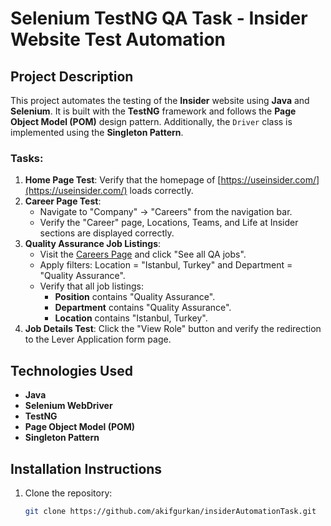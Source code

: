 # Selenium TestNG QA Task - Insider Website Test Automation

## Project Description
This project automates the testing of the **Insider** website using **Java** and **Selenium**. It is built with the **TestNG** framework and follows the **Page Object Model (POM)** design pattern. Additionally, the `Driver` class is implemented using the **Singleton Pattern**.

### Tasks:
1. **Home Page Test**: Verify that the homepage of [https://useinsider.com/](https://useinsider.com/) loads correctly.
2. **Career Page Test**:
    - Navigate to "Company" -> "Careers" from the navigation bar.
    - Verify the "Career" page, Locations, Teams, and Life at Insider sections are displayed correctly.
3. **Quality Assurance Job Listings**:
    - Visit the [Careers Page](https://useinsider.com/careers/quality-assurance/) and click "See all QA jobs".
    - Apply filters: Location = "Istanbul, Turkey" and Department = "Quality Assurance".
    - Verify that all job listings:
        - **Position** contains "Quality Assurance".
        - **Department** contains "Quality Assurance".
        - **Location** contains "Istanbul, Turkey".
4. **Job Details Test**: Click the "View Role" button and verify the redirection to the Lever Application form page.

## Technologies Used
- **Java**
- **Selenium WebDriver**
- **TestNG**
- **Page Object Model (POM)**
- **Singleton Pattern**

## Installation Instructions
1. Clone the repository:
   ```bash
   git clone https://github.com/akifgurkan/insiderAutomationTask.git
